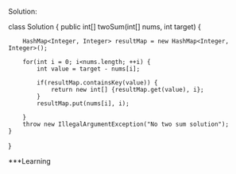 Solution:

class Solution {
    public int[] twoSum(int[] nums, int target) {
        
        HashMap<Integer, Integer> resultMap = new HashMap<Integer, Integer>();
        
        for(int i = 0; i<nums.length; ++i) {
            int value = target - nums[i];
            
            if(resultMap.containsKey(value)) {
                return new int[] {resultMap.get(value), i};
            }
            resultMap.put(nums[i], i);
            
        }
        throw new IllegalArgumentException("No two sum solution");
    }
}


***Learning